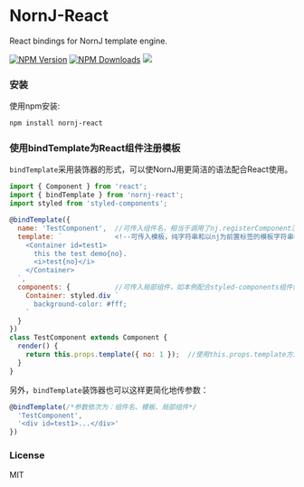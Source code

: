 # NornJ-React

React bindings for NornJ template engine.

[![NPM Version][npm-image]][npm-url]
[![NPM Downloads][downloads-image]][npm-url]
[![](https://img.shields.io/bundlephobia/minzip/nornj-react@next.svg?style=flat)](https://bundlephobia.com/result?p=nornj-react@next)

### 安装

使用npm安装:

```sh
npm install nornj-react
```

### 使用bindTemplate为React组件注册模板

`bindTemplate`采用装饰器的形式，可以使NornJ用更简洁的语法配合React使用。

```js
import { Component } from 'react';
import { bindTemplate } from 'nornj-react';
import styled from 'styled-components';

@bindTemplate({
  name: 'TestComponent',  //可传入组件名，相当于调用了nj.registerComponent注册组件
  template: `             <!--可传入模板，纯字符串和以nj为前置标签的模板字符串都可以-->
    <Container id=test1>
      this the test demo{no}.
      <i>test{no}</i>
    </Container>
  `,
  components: {           //可传入局部组件，如本例配合styled-components组件使用
    Container: styled.div `
      background-color: #fff;
    `
  }
})
class TestComponent extends Component {
  render() {
    return this.props.template({ no: 1 });  //使用this.props.template方法渲染模板，该方法为标准的nj模板函数
  }
}
```

另外，`bindTemplate`装饰器也可以这样更简化地传参数：

```js
@bindTemplate(/*参数依次为：组件名、模板、局部组件*/
  'TestComponent',
  '<div id=test1>...</div>'
})
```

### License

MIT

[npm-image]: http://img.shields.io/npm/v/nornj-react.svg
[downloads-image]: http://img.shields.io/npm/dm/nornj-react.svg
[npm-url]: https://www.npmjs.org/package/nornj-react